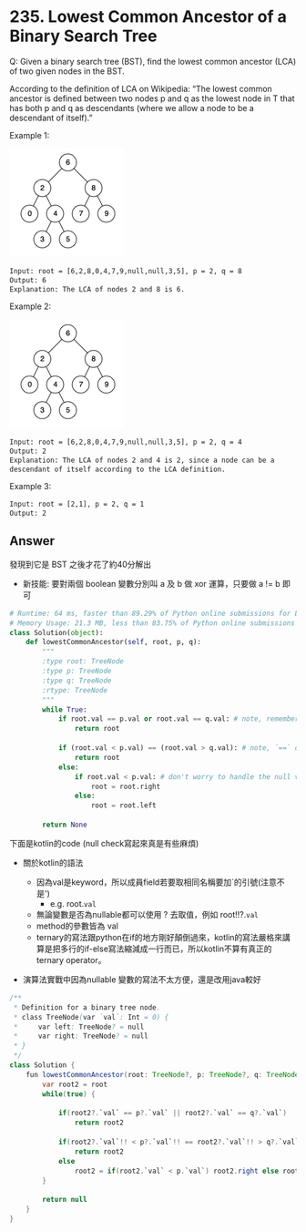 # 235. Lowest Common Ancestor of a Binary Search Tree
Q: Given a binary search tree (BST), find the lowest common ancestor (LCA) of two given nodes in the BST.

According to the definition of LCA on Wikipedia: “The lowest common ancestor is defined between two nodes p and q as the lowest node in T that has both p and q as descendants (where we allow a node to be a descendant of itself).”

Example 1:

![](imgs/235_1.png)


```
Input: root = [6,2,8,0,4,7,9,null,null,3,5], p = 2, q = 8
Output: 6
Explanation: The LCA of nodes 2 and 8 is 6.
```
Example 2:

![](imgs/235_1.png)
```
Input: root = [6,2,8,0,4,7,9,null,null,3,5], p = 2, q = 4
Output: 2
Explanation: The LCA of nodes 2 and 4 is 2, since a node can be a descendant of itself according to the LCA definition.
```
Example 3:
```
Input: root = [2,1], p = 2, q = 1
Output: 2
```
## Answer

發現到它是 BST 之後才花了約40分解出
* 新技能: 要對兩個 boolean 變數分別叫 a 及 b 做 xor 運算，只要做 a != b 即可
```python
# Runtime: 64 ms, faster than 89.29% of Python online submissions for Lowest Common Ancestor of a Binary Search Tree.
# Memory Usage: 21.3 MB, less than 83.75% of Python online submissions for Lowest Common Ancestor of a Binary Search Tree.
class Solution(object):
    def lowestCommonAncestor(self, root, p, q):
        """
        :type root: TreeNode
        :type p: TreeNode
        :type q: TreeNode
        :rtype: TreeNode
        """
        while True:
            if root.val == p.val or root.val == q.val: # note, remember to handle the equal situation
                return root
            
            if (root.val < p.val) == (root.val > q.val): # note, `==` operator has higher priority than `<>` operators
                return root
            else:
                if root.val < p.val: # don't worry to handle the null value here because we will find LCA first :)
                    root = root.right
                else:
                    root = root.left
                    
        return None
```

下面是kotlin的code (null check寫起來真是有些麻煩)
* 關於kotlin的語法
    * 因為val是keyword，所以成員field若要取相同名稱要加`的引號(注意不是')
        * e.g.  root.`val`
    * 無論變數是否為nullable都可以使用 ? 去取值，例如 root!!?.`val`
    * method的參數皆為 val
    * ternary的寫法跟python在if的地方剛好顛倒過來，kotlin的寫法嚴格來講算是把多行的if-else寫法縮減成一行而已，所以kotlin不算有真正的ternary operator。

* 演算法實戰中因為nullable 變數的寫法不太方便，還是改用java較好
```java kotlin
/**
 * Definition for a binary tree node.
 * class TreeNode(var `val`: Int = 0) {
 *     var left: TreeNode? = null
 *     var right: TreeNode? = null
 * }
 */
class Solution {
    fun lowestCommonAncestor(root: TreeNode?, p: TreeNode?, q: TreeNode?): TreeNode? {
        var root2 = root
        while(true) {

            if(root2?.`val` == p?.`val` || root2?.`val` == q?.`val`)
                return root2
            
            if(root2?.`val`!! < p?.`val`!! == root2?.`val`!! > q?.`val`!!)
                return root2
            else
                root2 = if(root2.`val` < p.`val`) root2.right else root2.left
        }
        
        return null
    }
}
```